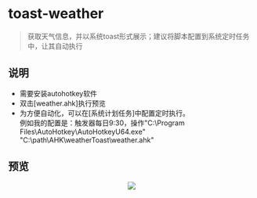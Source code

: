 # toast-weather
> 获取天气信息，并以系统toast形式展示；建议将脚本配置到系统定时任务中，让其自动执行


## 说明
* 需要安装autohotkey软件
* 双击[weather.ahk]执行预览
* 为方便自动化，可以在[系统计划任务]中配置定时执行。  
例如我的配置是：触发器每日9:30，操作"C:\Program Files\AutoHotkey\AutoHotkeyU64.exe" "C:\path\AHK\weatherToast\weather.ahk"

## 预览
<div align=center><img src="https://github.com/bjc5233/toast-weather/raw/master/resources/demo.PNG"/></div>